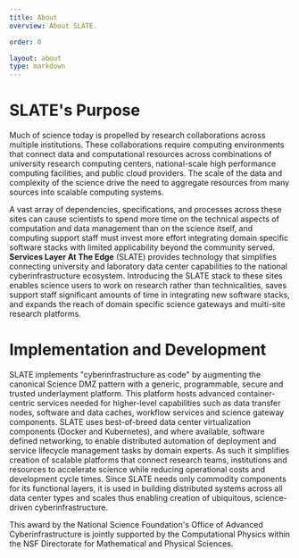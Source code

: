 ```yaml
---
title: About
overview: About SLATE.

order: 0

layout: about
type: markdown
---
```


# SLATE's Purpose

Much of science today is propelled by research collaborations across multiple institutions. These collaborations require computing environments that connect data and computational resources across combinations of university research computing centers, national-scale high performance computing facilities, and public cloud providers. The scale of the data and complexity of the science drive the need to aggregate resources from many sources into scalable computing systems.

A vast array of dependencies, specifications, and processes across these sites can cause scientists to spend more time on the technical aspects of computation and data management than on the science itself, and computing support staff must invest more effort integrating domain specific software stacks with limited applicability beyond the community served.  **Services Layer At The Edge** (SLATE) provides technology that simplifies connecting university and laboratory data center capabilities to the national cyberinfrastructure ecosystem. Introducing the SLATE stack to these sites enables science users to work on research rather than technicalities, saves support staff significant amounts of time in integrating new software stacks, and expands the reach of domain specific science gateways and multi-site research platforms.

# Implementation and Development

SLATE implements "cyberinfrastructure as code" by augmenting the canonical Science DMZ pattern with a generic, programmable, secure and trusted underlayment platform. This platform hosts advanced container-centric services needed for higher-level capabilities such as data transfer nodes, software and data caches, workflow services and science gateway components.  SLATE uses best-of-breed data center virtualization components (Docker and Kubernetes), and where available, software defined networking, to enable distributed automation of deployment and service lifecycle management tasks by domain experts. As such it simplifies creation of scalable platforms that connect research teams, institutions and resources to accelerate science while reducing operational costs and development cycle times. Since SLATE needs only commodity components for its functional layers, it is used in building distributed systems across all data center types and scales thus enabling creation of ubiquitous, science-driven cyberinfrastructure.

This award by the National Science Foundation's Office of Advanced Cyberinfrastructure is jointly supported by the Computational Physics within the NSF Directorate for Mathematical and Physical Sciences.

